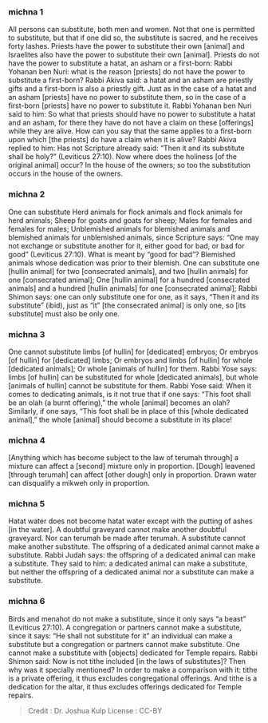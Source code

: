 
### michna 1
All persons can substitute, both men and women. Not that one is permitted to substitute, but that if one did so, the substitute is sacred, and he receives forty lashes. Priests have the power to substitute their own [animal] and Israelites also have the power to substitute their own [animal]. Priests do not have the power to substitute a hatat, an asham or a first-born: Rabbi Yohanan ben Nuri: what is the reason [priests] do not have the power to substitute a first-born? Rabbi Akiva said: a hatat and an asham are priestly gifts and a first-born is also a priestly gift. Just as in the case of a hatat and an asham [priests] have no power to substitute them, so in the case of a first-born [priests] have no power to substitute it. Rabbi Yohanan ben Nuri said to him: So what that priests should have no power to substitute a hatat and an asham, for there they have do not have a claim on these [offerings] while they are alive. How can you say that the same applies to a first-born upon which [the priests] do have a claim when it is alive? Rabbi Akiva replied to him: Has not Scripture already said: “Then it and its substitute shall be holy?” (Leviticus 27:10).  Now where does the holiness [of the original animal] occur? In the house of the owners; so too the substitution occurs in the house of the owners.

### michna 2
One can substitute Herd animals for flock animals and flock animals for herd animals; Sheep for goats and goats for sheep; Males for females and females for males; Unblemished animals for blemished animals and blemished animals for unblemished animals, since Scripture says: “One may not exchange or substitute another for it, either good for bad, or bad for good” (Leviticus 27:10). What is meant by “good for bad”? Blemished animals whose dedication was prior to their blemish. One can substitute one [hullin animal] for two [consecrated animals], and two [hullin animals] for one [consecrated animal]; One [hullin animal] for a hundred [consecrated animals] and a hundred [hullin animals] for one [consecrated animal]; Rabbi Shimon says: one can only substitute one for one, as it says, “Then it and its substitute” (ibid), just as “it” [the consecrated animal] is only one, so [its substitute] must also be only one.

### michna 3
One cannot substitute limbs [of hullin] for [dedicated] embryos; Or embryos [of hullin] for [dedicated] limbs; Or embryos and limbs [of hullin] for whole [dedicated animals]; Or whole [animals of hullin] for them. Rabbi Yose says: limbs [of hullin] can be substituted for whole [dedicated animals], but whole [animals of hullin] cannot be substitute for them. Rabbi Yose said: When it comes to dedicating animals, is it not true that if one says: “This foot shall be an olah (a burnt offering),” the whole [animal] becomes an olah? Similarly, if one says, “This foot shall be in place of this [whole dedicated animal],” the whole [animal] should become a substitute in its place!

### michna 4
[Anything which has become subject to the law of terumah through] a mixture can affect a [second] mixture only in proportion. [Dough] leavened [through terumah] can affect [other dough] only in proportion. Drawn water can disqualify a mikweh only in proportion.

### michna 5
Hatat water does not become hatat water except with the putting of ashes [in the water]. A doubtful graveyard cannot make another doubtful graveyard. Nor can terumah be made after terumah. A substitute cannot make another substitute. The offspring of a dedicated animal cannot make a substitute. Rabbi Judah says: the offspring of a dedicated animal can make a substitute. They said to him: a dedicated animal can make a substitute, but neither the offspring of a dedicated animal nor a substitute can make a substitute.

### michna 6
Birds and menahot do not make a substitute, since it only says “a beast” (Leviticus 27:10). A congregation or partners cannot make a substitute, since it says: “He shall not substitute for it” an individual can make a substitute but a congregation or partners cannot make substitute. One cannot make a substitute with [objects] dedicated for Temple repairs. Rabbi Shimon said:  Now is not tithe included [in the laws of substitutes]? Then why was it specially mentioned?  In order to make a comparison with it: tithe is a private offering, it thus excludes congregational offerings. And tithe is a dedication for the altar, it thus excludes offerings dedicated for Temple repairs.

>Credit : Dr. Joshua Kulp
>License : CC-BY